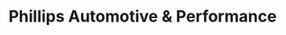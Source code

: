 ---
title: "Phillips Automotive & Performance"
url: /downingtown/phillips-automotive-and-performance/
shop: car repair
---